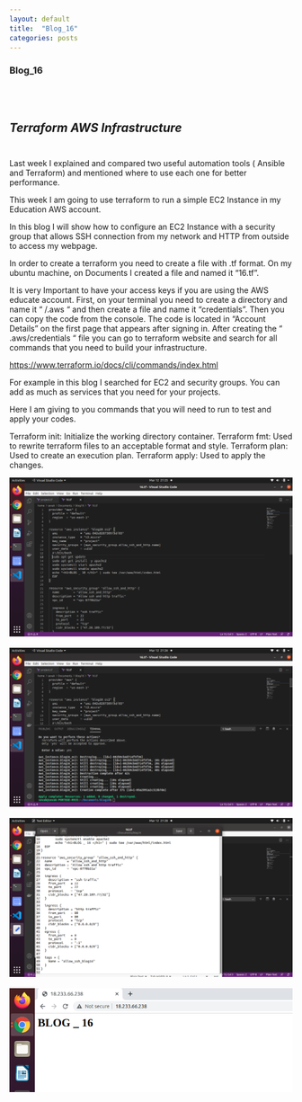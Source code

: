 ```yaml
---
layout: default
title:  "Blog_16"
categories: posts
---
```


### Blog_16
<br><br>


## *Terraform AWS Infrastructure*<br><br>
Last week I explained and compared two useful automation tools ( Ansible and Terraform) and mentioned where to use each one for better performance.<br>

This week I am going to use terraform to run a simple EC2 Instance in my Education AWS account.

In this blog I will show how to configure an EC2 Instance with a security group that allows SSH connection from my network and HTTP from outside to access my webpage.

In order to create a terraform you need to create a file with .tf format. On my ubuntu machine, on Documents I created a file and named it “16.tf”.

It is very Important to have your access keys if you are using the AWS educate account. First, on your terminal you need to create a directory and name it “ /.aws “ and then create a file and name it “credentials”. Then you can copy the code from the console. The code is located in “Account Details” on the first page that appears after signing in.
After creating the “ .aws/credentials “ file you can go to terraform website and search for all commands that you need to build your infrastructure. 

https://www.terraform.io/docs/cli/commands/index.html

For example in this blog I searched for EC2 and security groups. You can add as much as services that you need for your projects.

Here I am giving to you commands that you will need to run to test and apply your codes.

Terraform init: Initialize the working directory container.
Terraform fmt: Used to rewrite terraform files to an acceptable format and style. 
Terraform plan: Used to create an execution plan.
Terraform apply: Used to apply the changes.

![image](https://raw.githubusercontent.com/sevakZ/sevakZ.github.io/master/docs/_image/16-1.png)<br><br>
![image](https://raw.githubusercontent.com/sevakZ/sevakZ.github.io/master/docs/_image/16-2.png)<br><br>
![image](https://raw.githubusercontent.com/sevakZ/sevakZ.github.io/master/docs/_image/16-3.png)<br><br>
![image](https://raw.githubusercontent.com/sevakZ/sevakZ.github.io/master/docs/_image/16-4.png)<br><br>
